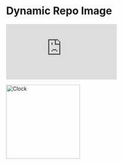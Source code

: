 # Dynamic Repo Image
[![Dynamic Image in Repo](https://staging.mapiful.com/repo.php?v=0.0.1)](https://www.mapiful.com)


<img src="https://github.com/tomchen/animated-svg-clock/raw/master/clock.svg" alt="Clock" width="200px" height="200px">
